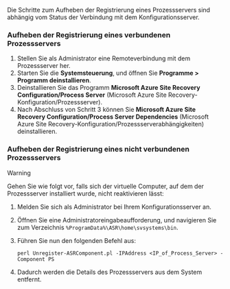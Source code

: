 Die Schritte zum Aufheben der Registrierung eines Prozessservers sind abhängig vom Status der Verbindung mit dem Konfigurationsserver.

### <a name="unregister-a-process-server-that-is-in-a-connected-state"></a>Aufheben der Registrierung eines verbundenen Prozessservers

1. Stellen Sie als Administrator eine Remoteverbindung mit dem Prozessserver her.
2. Starten Sie die **Systemsteuerung**, und öffnen Sie **Programme > Programm deinstallieren**.
3. Deinstallieren Sie das Programm **Microsoft Azure Site Recovery Configuration/Process Server** (Microsoft Azure Site Recovery-Konfiguration/Prozessserver).
4. Nach Abschluss von Schritt 3 können Sie **Microsoft Azure Site Recovery Configuration/Process Server Dependencies** (Microsoft Azure Site Recovery-Konfiguration/Prozessserverabhängigkeiten) deinstallieren.

### <a name="unregister-a-process-server-that-is-in-a-disconnected-state"></a>Aufheben der Registrierung eines nicht verbundenen Prozessservers

> [!WARNING]
> Gehen Sie wie folgt vor, falls sich der virtuelle Computer, auf dem der Prozessserver installiert wurde, nicht reaktivieren lässt:

1. Melden Sie sich als Administrator bei Ihrem Konfigurationsserver an.
2. Öffnen Sie eine Administratoreingabeaufforderung, und navigieren Sie zum Verzeichnis `%ProgramData%\ASR\home\svsystems\bin`.
3. Führen Sie nun den folgenden Befehl aus:

    ```
    perl Unregister-ASRComponent.pl -IPAddress <IP_of_Process_Server> -Component PS
    ```
4. Dadurch werden die Details des Prozessservers aus dem System entfernt.
